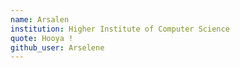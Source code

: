 ```yaml
---
name: Arsalen
institution: Higher Institute of Computer Science
quote: Hooya !
github_user: Arselene
---
```

